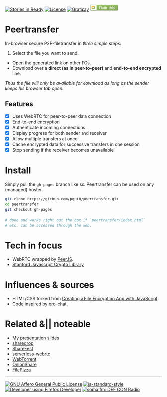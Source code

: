 [![Stories in Ready](https://badge.waffle.io/pguth/peertransfer.png?label=ready&title=Ready)](https://waffle.io/pguth/peertransfer)
[![License](https://img.shields.io/badge/license-AGPL-blue.svg)](https://www.gnu.org/licenses/why-affero-gpl.html)
[![Gratipay](https://img.shields.io/gratipay/pguth.svg)](https://gratipay.com/pguth/)
[![Flattr](https://raw.githubusercontent.com/balupton/flattr-buttons/master/badge-93x20.png)](https://flattr.com/thing/1583b1a2c05938cc9d945a6b18cea23c)

# Peertransfer

In-browser secure P2P-filetransfer in *three simple steps:*

1. Select the file you want to send.
- Open the generated link on other PCs.
- Download over a **direct (as in peer-to-peer)** and **end-to-end encrypted** line.

*Thus the file will only be available for download as long as the sender keeps his browser tab open.*

## Features
- [x] Uses WebRTC for peer-to-peer data connection
- [x] End-to-end encryption
- [x] Authenticate incoming connections
- [x] Display progress for both sender and receiver
- [x] Allow multiple transfers at once
- [x] Cache encrypted data for successive transfers in one session
- [x] Stop sending if the receiver becomes unavailable

# Install

Simply pull the `gh-pages` branch like so. Peertransfer can be used on any (managed) hoster.

```bash
git clone https://github.com/pguth/peertransfer.git
cd peertransfer
git checkout gh-pages

# done and works right out the box if `peertransfer/index.html`
# etc. can be accessed through the web.
```


# Tech in focus
- WebRTC wrapped by [PeerJS](https://github.com/peers/peerjs).
- [Stanford Javascript Crypto Library](https://github.com/bitwiseshiftleft/sjcl)

# Influences & sources
- HTML/CSS forked from [Creating a File Encryption App with JavaScript](http://tutorialzine.com/2013/11/javascript-file-encrypter/).
- Code inspired by [oro-chat](https://github.com/MyBoon/oro-chat).

# Related &|| noteable
- [My presentation slides](https://slides.com/pguth/peertransfer)
- [sharedrop](https://github.com/cowbell/sharedrop)
- [ShareFest](https://github.com/Peer5/ShareFest)
- [serverless-webrtc](https://github.com/cjb/serverless-webrtc/)
- [WebTorrent](https://github.com/feross/webtorrent)
- [OnionShare](https://onionshare.org/)
- [FilePizza](https://github.com/kern/filepizza)

***

[![GNU Affero General Public License](https://www.gnu.org/graphics/agplv3-155x51.png)](http://zedshaw.com/archive/why-i-algpl/)
[![js-standard-style](https://raw.githubusercontent.com/feross/standard/master/badge.png)](https://github.com/feross/standard)
[![Developer using Firefox Developer](https://affiliates.mozilla.org/media/uploads/image_banners/a47240839834560ba213f2ed7df82697d6bc7766.png)](https://www.mozilla.org/en-US/firefox/channel/#developer?utm_source=firefox-affiliates&utm_medium=banner&utm_campaign=aff-desktop-download-aurora)
[![soma fm: DEF CON Radio](http://somafm.com/img/defcon120.png)](http://somafm.com/player/#/now-playing/defcon)
